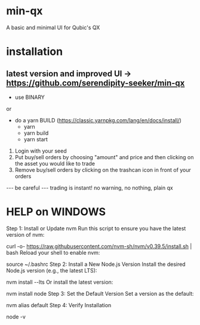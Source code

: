 # min-qx

A basic and minimal UI for Qubic's QX

# installation

## latest version and improved UI -> https://github.com/serendipity-seeker/min-qx

- use BINARY

or

- do a yarn BUILD (https://classic.yarnpkg.com/lang/en/docs/install/)
  - yarn
  - yarn build
  - yarn start

1. Login with your seed
2. Put buy/sell orders by choosing "amount" and price and then clicking on the asset you would like to trade
3. Remove buy/sell orders by clicking on the trashcan icon in front of your orders

--- be careful ---
trading is instant! no warning, no nothing, plain qx

# HELP on WINDOWS

Step 1: Install or Update nvm Run this script to ensure you have the latest version of nvm:

curl -o- https://raw.githubusercontent.com/nvm-sh/nvm/v0.39.5/install.sh | bash
Reload your shell to enable nvm:

source ~/.bashrc
Step 2: Install a New Node.js Version Install the desired Node.js version (e.g., the latest LTS):

nvm install --lts
Or install the latest version:

nvm install node
Step 3: Set the Default Version Set a version as the default:

nvm alias default <version>
Step 4: Verify Installation

node -v
